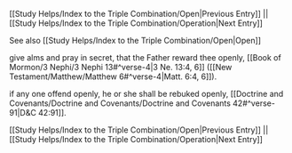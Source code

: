 [[Study Helps/Index to the Triple Combination/Open|Previous Entry]]  ||  [[Study Helps/Index to the Triple Combination/Operation|Next Entry]]

 See also [[Study Helps/Index to the Triple Combination/Open|Open]]

 give alms and pray in secret, that the Father reward thee openly, [[Book of Mormon/3 Nephi/3 Nephi 13#^verse-4|3 Ne. 13:4, 6]] ([[New Testament/Matthew/Matthew 6#^verse-4|Matt. 6:4, 6]]).

 if any one offend openly, he or she shall be rebuked openly, [[Doctrine and Covenants/Doctrine and Covenants/Doctrine and Covenants 42#^verse-91|D&C 42:91]].

[[Study Helps/Index to the Triple Combination/Open|Previous Entry]]  ||  [[Study Helps/Index to the Triple Combination/Operation|Next Entry]]